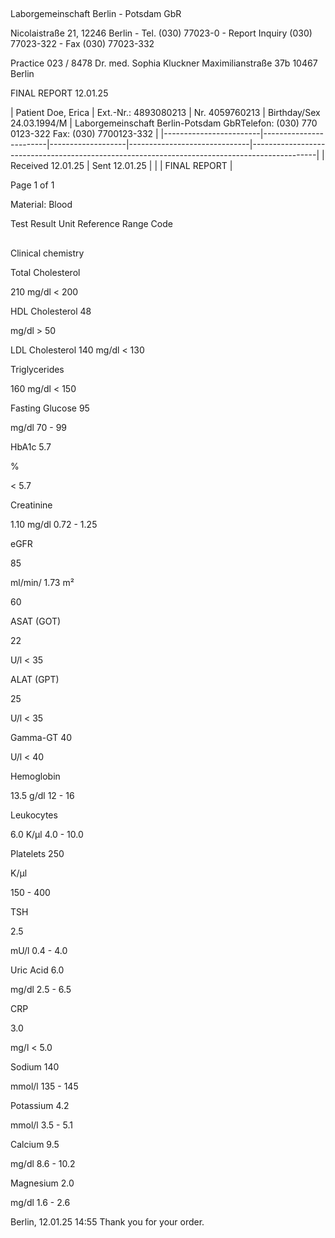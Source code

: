 ##
Laborgemeinschaft Berlin - Potsdam GbR

Nicolaistraße 21, 12246 Berlin - Tel. (030) 77023-0 - Report Inquiry (030) 77023-322 - Fax (030) 77023-332

Practice 023 / 8478 Dr. med.
Sophia
Kluckner Maximilianstraße 37b
10467 Berlin


FINAL
REPORT 12.01.25

| Patient   Doe, Erica   | Ext.-Nr.:
4893080213   | Nr.  4059760213   | Birthday/Sex  24.03.1994/M   | Laborgemeinschaft  Berlin-Potsdam GbRTelefon: (030)  770 0123-322   Fax: (030) 7700123-332   |
|------------------------|------------------------|-------------------|------------------------------|----------------------------------------------------------------------------------------------|
| Received  12.01.25     | Sent  12.01.25         |                   |                              |
FINAL
REPORT                                                                                 |

Page 1 of 1

Material: Blood

Test
Result
Unit Reference
Range
Code

##
Clinical chemistry

Total Cholesterol

210 mg/dl < 200

HDL Cholesterol 48

mg/dl >
50

LDL Cholesterol 140 mg/dl < 130

Triglycerides

160 mg/dl < 150

Fasting Glucose 95

mg/dl 70 - 99

HbA1c 5.7

%

< 5.7

Creatinine

1.10 mg/dl 0.72 - 1.25

eGFR

85

ml/min/
1.73 m²
>
60

ASAT (GOT)

22

U/l < 35

ALAT (GPT)

25

U/l < 35


Gamma-GT 40

U/l < 40

Hemoglobin

13.5 g/dl 12 - 16

Leukocytes

6.0 K/µl 4.0 - 10.0

Platelets 250

K/µl

150 - 400

TSH

2.5

mU/l 0.4 - 4.0

Uric Acid 6.0

mg/dl 2.5 - 6.5

CRP

3.0

mg/l < 5.0

Sodium 140

mmol/l 135 - 145

Potassium 4.2

mmol/l 3.5 - 5.1

Calcium 9.5

mg/dl 8.6 - 10.2

Magnesium 2.0

mg/dl 1.6 - 2.6

Berlin, 12.01.25 14:55 Thank you for your order.